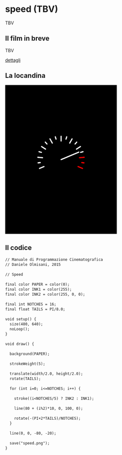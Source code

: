 # speed (TBV)

TBV

## Il film in breve
TBV

[dettagli](TBV)

## La locandina
<img src="speed.png"  width="360px" title="speed">


## Il codice
```processing
// Manuale di Programmazione Cinematografica
// Daniele Olmisani, 2015

// Speed

final color PAPER = color(0);
final color INK1 = color(255);
final color INK2 = color(255, 0, 0);

final int NOTCHES = 16;
final float TAILS = PI/8.0;

void setup() {
  size(480, 640);
  noLoop();
}

void draw() {
  
  background(PAPER);
  
  strokeWeight(5);
  
  translate(width/2.0, height/2.0);
  rotate(TAILS);
  
  for (int i=0; i<=NOTCHES; i++) {
    
    stroke((i<NOTCHES/5) ? INK2 : INK1);
    
    line(80 + (i%2)*10, 0, 100, 0);

    rotate(-(PI+2*TAILS)/NOTCHES);
  }
  
  line(0, 0, -80, -20);
  
  save("speed.png");
}

```
